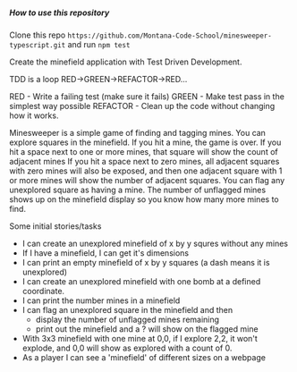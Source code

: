 ##### How to use this repository

Clone this repo `https://github.com/Montana-Code-School/minesweeper-typescript.git` and run `npm test`

Create the minefield application with Test Driven Development.

TDD is a loop RED->GREEN->REFACTOR->RED...

RED - Write a failing test (make sure it fails)
GREEN - Make test pass in the simplest way possible
REFACTOR - Clean up the code without changing how it works.

Minesweeper is a simple game of finding and tagging mines.
You can explore squares in the minefield.
If you hit a mine, the game is over.
If you hit a space next to one or more mines, that square will show the count of adjacent mines
If you hit a space next to zero mines, all adjacent squares with zero mines will also be exposed, and then one adjacent square with 1 or more mines will show the number of adjacent squares.
You can flag any unexplored square as having a mine.
The number of unflagged mines shows up on the minefield display so you know how many more mines to find.

Some initial stories/tasks
- I can create an unexplored minefield of x by y squres without any mines
- If I have a minefield, I can get it's dimensions
- I can print an empty minefield of x by y squares (a dash means it is unexplored)
- I can create an unexplored minefield with one bomb at a defined coordinate.
- I can print the number mines in a minefield
- I can flag an unexplored square in the minefield and then
    - display the number of unflagged mines remaining
    - print out the minefield and a ? will show on the flagged mine
- With 3x3 minefield with one mine at 0,0, if I explore 2,2, it won't explode, and 0,0 will show as explored with a count of 0.
- As a player I can see a 'minefield' of different sizes on a webpage
